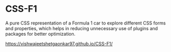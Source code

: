# CSS-F1
A pure CSS representation of a Formula 1 car to explore different CSS forms and properties, which helps in reducing unnecessary use of plugins and packages for better optimization.

https://vishwajeetshetgaonkar97.github.io/CSS-F1/
